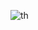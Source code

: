 ![th](https://user-images.githubusercontent.com/72028645/216679842-b38f31f2-52cf-4a2a-9c45-fd2162ccfc67.jpg)



